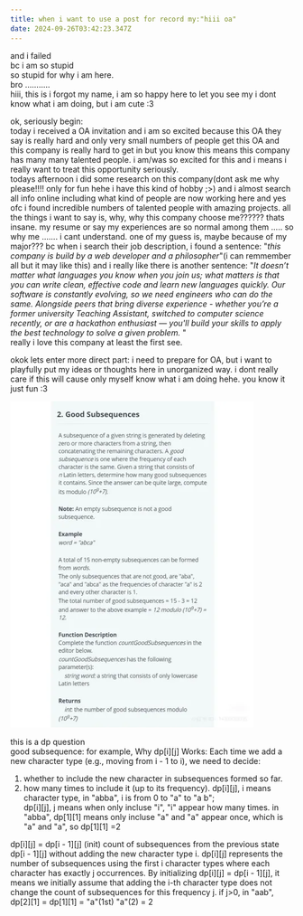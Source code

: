 ```yaml
---
title: when i want to use a post for record my:"hiii oa"
date: 2024-09-26T03:42:23.347Z
---
```





and i failed   
bc i am so stupid  
so stupid for why i am here.  
bro ...........  
hiii, this is i forgot my name, i am so happy here to let you see my i dont know what i am doing, but i am cute :3   


ok, seriously begin:  
today i received a OA invitation and i am so excited because this OA they say is really hard and only very small numbers of people get this OA and this company is really hard to get in but you know this means this company has many many talented people. i am/was so excited for this and i means i really want to treat this opportunity seriously.  
todays afternoon i did some research on this company(dont ask me why please!!!! only for fun hehe i have this kind of hobby ;>) and i almost search all info online including what kind of people are now working here and yes ofc i found incredible numbers of talented people with amazing projects. all the things i want to say is, why, why this company choose me?????? thats insane. my resume or say my experiences are so normal among them ..... so why me ....... i cant understand. one of my guess is, maybe because of my major??? bc when i search their job description, i found a sentence: "_this company is build by a web developer and a philosopher_"(i can remmember all but it may like this) and i really like there is another sentence: "_It doesn’t matter what languages you know when you join us; what matters is that you can write clean, effective code and learn new languages quickly. Our software is constantly evolving, so we need engineers who can do the same. Alongside peers that bring diverse experience - whether you’re a former university Teaching Assistant, switched to computer science recently, or are a hackathon enthusiast — you'll build your skills to apply the best technology to solve a given problem._ "  
really i love this company at least the first see.  
  
  

okok lets enter more direct part:
i need to prepare for OA, but i want to playfully put my ideas or thoughts here in unorganized way. i dont really care if this will cause only myself know what i am doing hehe. you know it just fun :3


![20240929213121.png](https://github.com/0xemmkty/tinymind-blog/blob/main/assets/images/2024-09-30/1727663502020.png?raw=true)
                                                                                                                                                                                                                                                                                                                                                                                                                                                                                                                                                                                                                                                                                                                                                                                                                                                                                                                                                                                                                                                                                                                                                                                                                                                                                                                                                                                                                                                                                                                                                                                                                                                                                                                                                                                                                                                                                                                                                                                                                                                                                                                                                                                                                                                                                                                                                                                                                                                                                                                                                                                                                                                                                                                                                                                                                                                                                                                                                                                                                                                                                                                                                                                                                                                                                                                                                                                                                                                                                                                                                                                                                                                                                                                                                                                                                                                                                                                                                                                                                                                                                                                                                                                                                                                                                                                                                                                                                                                                                                                                                                                                                                                                                                                                                                                                                                                                                                                                                                                                                                                                                                                                                                                                                                                                                                                                                                                                                                                                                                                                                                                                                                                                                                                                                                                                                                                                                                                                                                                                                                                                                                                                                                                                                                                                                                                                                                                                                                                                                                                                                                                                                                                                                                                                                                                                                                                                                                                                                                                                                                                                                                                                                                                                                                                                                                                                                                                                                                                                                                                                                                                                                                                                                                                                                                                                                                                                                                                                                                                                                                                                                                                                                                                                                                                                                                                                                                                                                                                                                                                                                                                                                                                                                                                                                                                                                                                                                                                                                                                                                                                                                                                                                                                                                                                                                                                                                                                                                                                                                                                                                                                                                                                                                                                                                                                                                                                                                                                                                                                                                                                                                                                                                                                                                                                                                                                                                                                                                                                                                                                                                                                                                                                                                                                                                                                                                                                                                                                        
this is a dp question  
good subsequence:  for example, 
Why dp[i][j] Works:
Each time we add a new character type (e.g., moving from i - 1 to i), we need to decide:
1. whether to include the new character in subsequences formed so far.
2. how many times to include it (up to its frequency).
dp[i][j], i means character type, in "abba", i is from 0 to "a" to "a b";  
dp[i][j], j means when only incluse "i", "i" appear how many times. in "abba", dp[1][1] means only incluse "a" and "a" appear once, which is "a" and "a", so dp[1][1] =2  
  
dp[i][j] = dp[i - 1][j] (init)
count of subsequences from the previous state dp[i - 1][j] without adding the new character type i.
dp[i][j] represents the number of subsequences using the first i character types where each character has exactly j occurrences.
By initializing dp[i][j] = dp[i - 1][j], it means we initially assume that adding the i-th character type does not change the count of subsequences for this frequency j.
if j>0, 
in "aab", dp[2][1] = dp[1][1] = "a"(1st) "a"(2) = 2